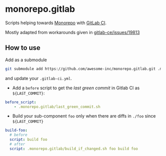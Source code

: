 # monorepo.gitlab

Scripts helping towards [Monorepo](https://medium.com/@maoberlehner/monorepos-in-the-wild-33c6eb246cb9) with [GitLab CI](https://docs.gitlab.com/ee/ci/yaml/).

Mostly adapted from workarounds given in [gitlab-ce/issues/19813](https://gitlab.com/gitlab-org/gitlab-ce/issues/19813)

## How to use

Add as a submodule

```bash
git submodule add https://github.com/awesome-inc/monorepo.gitlab.git .monorepo.gitlab
```

and update your `.gitlab-ci.yml`.

- Add a `before` script to get the *last green commit* in Gitlab CI as `${LAST_COMMIT}`:

```yml
before_script:
    - .monorepo.gitlab/last_green_commit.sh
```

- Build your sub-component `foo` only when there are diffs in `./foo` since `${LAST_COMMIT}`

```yml
build-foo:
  # before
  script: build foo
  # after
  script: .monorepo.gitlab/build_if_changed.sh foo build foo
```
